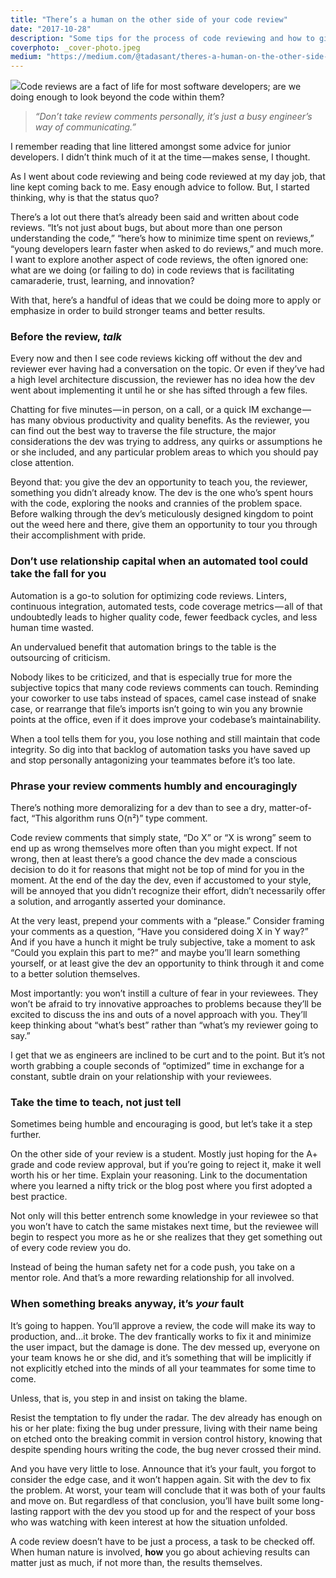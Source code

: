 ```yaml
---
title: "There’s a human on the other side of your code review"
date: "2017-10-28"
description: "Some tips for the process of code reviewing and how to give code reviews the human touch they deserve."
coverphoto: _cover-photo.jpeg
medium: "https://medium.com/@tadasant/theres-a-human-on-the-other-side-of-your-code-review-9732cc15bfee"
---
```


![](https://cdn-images-1.medium.com/max/2000/1*H-7ysKLqFtZ5hJSbeCt9AQ.jpeg)Code reviews are a fact of life for most software developers; are we doing enough to look beyond the code within them?

> _“Don’t take review comments personally, it’s just a busy engineer’s way of communicating.”_

I remember reading that line littered amongst some advice for junior developers. I didn’t think much of it at the time — makes sense, I thought.

As I went about code reviewing and being code reviewed at my day job, that line kept coming back to me. Easy enough advice to follow. But, I started thinking, why is that the status quo?

There’s a lot out there that’s already been said and written about code reviews. “It’s not just about bugs, but about more than one person understanding the code,” “here’s how to minimize time spent on reviews,” “young developers learn faster when asked to do reviews,” and much more. I want to explore another aspect of code reviews, the often ignored one: what are we doing (or failing to do) in code reviews that is facilitating camaraderie, trust, learning, and innovation?

With that, here’s a handful of ideas that we could be doing more to apply or emphasize in order to build stronger teams and better results.

### Before the review, *talk*

Every now and then I see code reviews kicking off without the dev and reviewer ever having had a conversation on the topic. Or even if they’ve had a high level architecture discussion, the reviewer has no idea how the dev went about implementing it until he or she has sifted through a few files.

Chatting for five minutes — in person, on a call, or a quick IM exchange — has many obvious productivity and quality benefits. As the reviewer, you can find out the best way to traverse the file structure, the major considerations the dev was trying to address, any quirks or assumptions he or she included, and any particular problem areas to which you should pay close attention.

Beyond that: you give the dev an opportunity to teach you, the reviewer, something you didn’t already know. The dev is the one who’s spent hours with the code, exploring the nooks and crannies of the problem space. Before walking through the dev’s meticulously designed kingdom to point out the weed here and there, give them an opportunity to tour you through their accomplishment with pride.

### Don’t use relationship capital when an automated tool could take the fall for you

Automation is a go-to solution for optimizing code reviews. Linters, continuous integration, automated tests, code coverage metrics — all of that undoubtedly leads to higher quality code, fewer feedback cycles, and less human time wasted.

An undervalued benefit that automation brings to the table is the outsourcing of criticism.

Nobody likes to be criticized, and that is especially true for more the subjective topics that many code reviews comments can touch. Reminding your coworker to use tabs instead of spaces, camel case instead of snake case, or rearrange that file’s imports isn’t going to win you any brownie points at the office, even if it does improve your codebase’s maintainability.

When a tool tells them for you, you lose nothing and still maintain that code integrity. So dig into that backlog of automation tasks you have saved up and stop personally antagonizing your teammates before it’s too late.

### Phrase your review comments humbly and encouragingly

There’s nothing more demoralizing for a dev than to see a dry, matter-of-fact, “This algorithm runs O(n²)” type comment.

Code review comments that simply state, “Do X” or “X is wrong” seem to end up as wrong themselves more often than you might expect. If not wrong, then at least there’s a good chance the dev made a conscious decision to do it for reasons that might not be top of mind for you in the moment. At the end of the day the dev, even if accustomed to your style, will be annoyed that you didn’t recognize their effort, didn’t necessarily offer a solution, and arrogantly asserted your dominance.

At the very least, prepend your comments with a “please.” Consider framing your comments as a question, “Have you considered doing X in Y way?” And if you have a hunch it might be truly subjective, take a moment to ask “Could you explain this part to me?” and maybe you’ll learn something yourself, or at least give the dev an opportunity to think through it and come to a better solution themselves.

Most importantly: you won’t instill a culture of fear in your reviewees. They won’t be afraid to try innovative approaches to problems because they’ll be excited to discuss the ins and outs of a novel approach with you. They’ll keep thinking about “what’s best” rather than “what’s my reviewer going to say.”

I get that we as engineers are inclined to be curt and to the point. But it’s not worth grabbing a couple seconds of “optimized” time in exchange for a constant, subtle drain on your relationship with your reviewees.

### Take the time to teach, not just tell

Sometimes being humble and encouraging is good, but let’s take it a step further.

On the other side of your review is a student. Mostly just hoping for the A+ grade and code review approval, but if you’re going to reject it, make it well worth his or her time. Explain your reasoning. Link to the documentation where you learned a nifty trick or the blog post where you first adopted a best practice.

Not only will this better entrench some knowledge in your reviewee so that you won’t have to catch the same mistakes next time, but the reviewee will begin to respect you more as he or she realizes that they get something out of every code review you do.

Instead of being the human safety net for a code push, you take on a mentor role. And that’s a more rewarding relationship for all involved.

### When something breaks anyway, it’s *your* fault

It’s going to happen. You’ll approve a review, the code will make its way to production, and…it broke. The dev frantically works to fix it and minimize the user impact, but the damage is done. The dev messed up, everyone on your team knows he or she did, and it’s something that will be implicitly if not explicitly etched into the minds of all your teammates for some time to come.

Unless, that is, you step in and insist on taking the blame.

Resist the temptation to fly under the radar. The dev already has enough on his or her plate: fixing the bug under pressure, living with their name being on etched onto the breaking commit in version control history, knowing that despite spending hours writing the code, the bug never crossed their mind.

And you have very little to lose. Announce that it’s your fault, you forgot to consider the edge case, and it won’t happen again. Sit with the dev to fix the problem. At worst, your team will conclude that it was both of your faults and move on. But regardless of that conclusion, you’ll have built some long-lasting rapport with the dev you stood up for and the respect of your boss who was watching with keen interest at how the situation unfolded.

A code review doesn’t have to be just a process, a task to be checked off. When human nature is involved, **how** you go about achieving results can matter just as much, if not more than, the results themselves.
